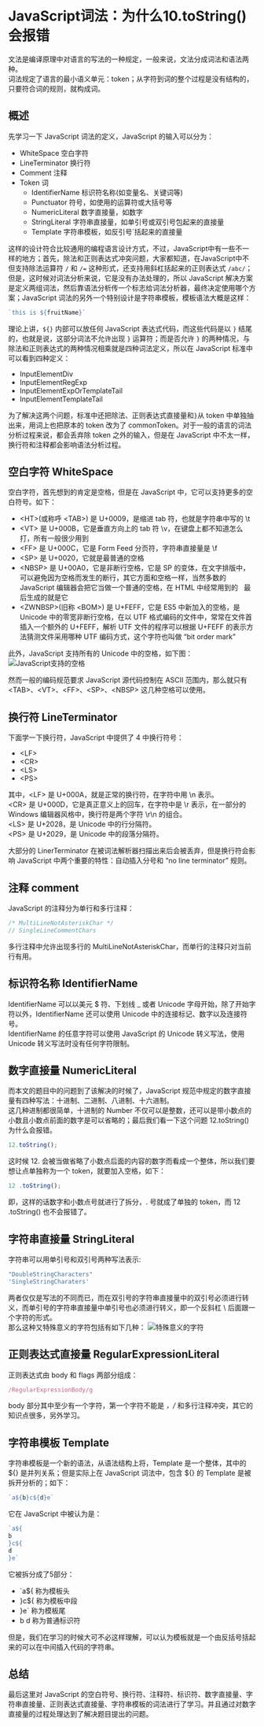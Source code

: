 # JavaScript词法：为什么10.toString()会报错

文法是编译原理中对语言的写法的一种规定，一般来说，文法分成词法和语法两种。  
词法规定了语言的最小语义单元：token；从字符到词的整个过程是没有结构的，只要符合词的规则，就构成词。

## 概述

先学习一下 JavaScript 词法的定义，JavaScript 的输入可以分为：

- WhiteSpace 空白字符
- LineTerminator 换行符
- Comment 注释
- Token 词
  - IdentifierName 标识符名称(如变量名、关键词等)
  - Punctuator 符号，如使用的运算符或大括号等
  - NumericLiteral 数字直接量，如数字
  - StringLiteral 字符串直接量，如单引号或双引号包起来的直接量
  - Template 字符串模板，如反引号`括起来的直接量

这样的设计符合比较通用的编程语言设计方式，不过，JavaScript中有一些不一样的地方；首先，除法和正则表达式冲突问题，大家都知道，在JavaScript中不但支持除法运算符 `/` 和 `/=` 这种形式，还支持用斜杠括起来的正则表达式 `/abc/`；但是，这时候对词法分析来说，它是没有办法处理的，所以 JavaScript 解决方案是定义两组词法，然后靠语法分析传一个标志给词法分析器，最终决定使用哪个方案；JavaScript 词法的另外一个特别设计是字符串模板，模板语法大概是这样：

``` javascript
`this is ${fruitName}`
```

理论上讲，`${}` 内部可以放任何 JavaScript 表达式代码，而这些代码是以 `}` 结尾的，也就是说，这部分词法不允许出现 `}` 运算符；而是否允许 `}` 的两种情况，与除法和正则表达式的两种情况相乘就是四种词法定义，所以在 JavaScript 标准中可以看到四种定义：

- InputElementDiv
- InputElementRegExp
- InputElementExpOrTemplateTail
- InputElementTemplateTail

为了解决这两个问题，标准中还把除法、正则表达式直接量和`}`从 token 中单独抽出来，用词上也把原本的 token 改为了 commonToken。对于一般的语言的词法分析过程来说，都会丢弃除 token 之外的输入，但是在 JavaScript 中不太一样，换行符和注释都会影响语法分析过程。

## 空白字符 WhiteSpace

空白字符，首先想到的肯定是空格，但是在 JavaScript 中，它可以支持更多的空白符号。如下：

- \<HT\>(或称呼 \<TAB\>) 是 U+0009，是缩进 tab 符，也就是字符串中写的 \t
- \<VT\> 是 U+000B，它是垂直方向上的 tab 符 \v，在键盘上都不知道怎么打，所有一般很少用到
- \<FF\> 是 U+000C，它是 Form Feed 分页符，字符串直接量是 \f
- \<SP\> 是 U+0020，它就是最普通的空格
- \<NBSP\> 是 U+00A0，它是非断行空格，它是 SP 的变体，在文字排版中，可以避免因为空格而发生的断行，其它方面和空格一样，当然多数的 JavaScript 编辑器会把它当做一个普通的空格，在 HTML 中经常用到的 &nbsp; 最后生成的就是它
- \<ZWNBSP\>(旧称 \<BOM\>) 是 U+FEFF，它是 ES5 中新加入的空格，是 Unicode 中的零宽非断行空格，在以 UTF 格式编码的文件中，常常在文件首插入一个额外的 U+FEFF，解析 UTF 文件的程序可以根据 U+FEFF 的表示方法猜测文件采用哪种 UTF 编码方式，这个字符也叫做 “bit order mark”

此外，JavaScript 支持所有的 Unicode 中的空格，如下图：
![JavaScript支持的空格](./images/48-1.png)  

然而一般的编码规范要求 JavaScript 源代码控制在 ASCII 范围内，那么就只有 \<TAB\>、\<VT\>、\<FF\>、\<SP\>、\<NBSP\> 这几种空格可以使用。

## 换行符 LineTerminator

下面学一下换行符，JavaScript 中提供了 4 中换行符号：

- \<LF\>
- \<CR\>
- \<LS\>
- \<PS\>

其中，\<LF\> 是 U+000A，就是正常的换行符，在字符中用 \n 表示。  
\<CR\> 是 U+000D，它是真正意义上的回车，在字符中是 \r 表示，在一部分的 Windows 编辑器风格中，换行符是两个字符 \r\n 的组合。  
\<LS\> 是 U+2028，是 Unicode 中的行分隔符。  
\<PS\> 是 U+2029，是 Unicode 中的段落分隔符。  
  
大部分的 LinerTerminator 在被词法解析器扫描出来后会被丢弃，但是换行符会影响 JavaScript 中两个重要的特性：自动插入分号和 “no line terminator” 规则。

## 注释 comment

JavaScript 的注释分为单行和多行注释：

``` javascript
/* MultiLineNotAsteriskChar */
// SingleLineCommentChars
```

多行注释中允许出现多行的 MultiLineNotAsteriskChar，而单行的注释只对当前行有用。

## 标识符名称 IdentifierName

IdentifierName 可以以美元 $ 符、下划线 _ 或者 Unicode 字母开始，除了开始字符以外，IdentifierName 还可以使用 Unicode 中的连接标记、数字以及连接符号。  
IdentifierName 的任意字符可以使用 JavaScript 的 Unicode 转义写法，使用 Unicode 转义写法时没有任何字符限制。  

## 数字直接量 NumericLiteral

而本文的题目中的问题到了该解决的时候了，JavaScript 规范中规定的数字直接量有四种写法：十进制、二进制、八进制、十六进制。  
这几种进制都很简单，十进制的 Number 不仅可以是整数，还可以是带小数点的小数且小数点前面的数字是可以省略的；最后我们看一下这个问题 12.toString() 为什么会报错。  

``` javascript
12.toString();
```

这时候 12. 会被当做省略了小数点后面的内容的数字而看成一个整体，所以我们要想让点单独称为一个 token，就要加入空格，如下：

``` javascript
12 .toString();
```

即，这样的话数字和小数点号就进行了拆分，. 号就成了单独的 token，而 12 .toString() 也不会报错了。

## 字符串直接量 StringLiteral

字符串可以用单引号和双引号两种写法表示:

``` javascript
"DoubleStringCharacters"
'SingleStringCharaters'
```

两者仅仅是写法的不同而已，而在双引号的字符串直接量中的双引号必须进行转义，而单引号的字符串直接量中单引号也必须进行转义，即一个反斜杠 \ 后面跟一个字符的形式。  
那么这种又特殊意义的字符包括有如下几种：
![特殊意义的字符](./images/48-2.png)  

## 正则表达式直接量 RegularExpressionLiteral

正则表达式由 body 和 flags 两部分组成：

``` javascript
/RegularExpressionBody/g
```

body 部分其中至少有一个字符，第一个字符不能是 *，/* 和多行注释冲突，其它的知识点很多，另外学习。

## 字符串模板 Template

字符串模板是一个新的语法，从语法结构上将，Template 是一个整体，其中的 ${} 是并列关系；但是实际上在 JavaScript 词法中，包含 ${} 的 Template 是被拆开分析的；如下：

``` javascript
`a${b}c${d}e`
```

它在 JavaScript 中被认为是：

``` javascript
`a${
b
}c${
d
}e`
```

它被拆分成了5部分：

- `a${ 称为模板头
- }c${ 称为模板中段
- }e`  称为模板尾
- b d  称为普通标识符

但是，我们在学习的时候大可不必这样理解，可以认为模板就是一个由反括号括起来的可以在中间插入代码的字符串。

## 总结

最后这里对 JavaScript 的空白符号、换行符、注释符、标识符、数字直接量、字符串直接量、正则表达式直接量、字符串模板的词法进行了学习。并且通过对数字直接量的过程处理达到了解决题目提出的问题。